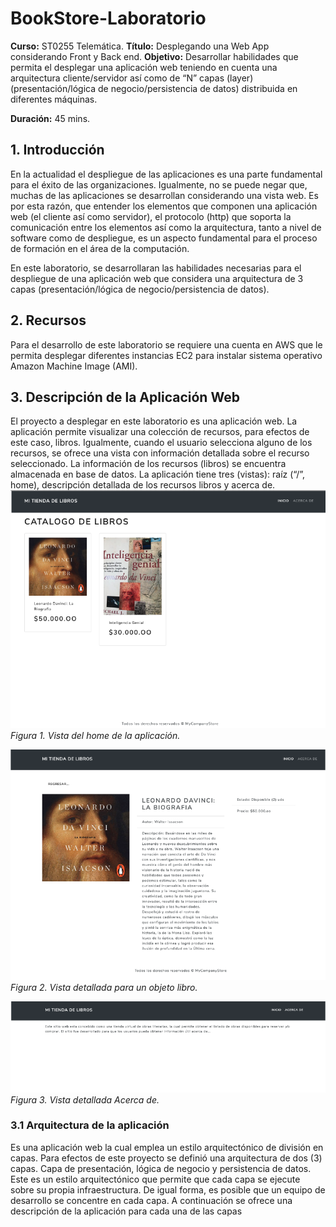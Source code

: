 # BookStore-Laboratorio

**Curso:** ST0255 Telemática. 
**Título:** Desplegando una Web App considerando Front y Back end. 
**Objetivo:** Desarrollar habilidades que permita el desplegar una aplicación web teniendo en cuenta una arquitectura cliente/servidor así como de “N” capas (layer) (presentación/lógica de negocio/persistencia de datos) distribuida en diferentes máquinas.  

**Duración:** 45 mins.

## 1. Introducción
En la actualidad el despliegue de las aplicaciones es una parte fundamental para el éxito de las organizaciones. Igualmente, no se puede negar que, muchas de las aplicaciones se desarrollan considerando una vista web.  Es por esta razón, que entender los elementos que componen una aplicación web (el cliente así como servidor), el protocolo (http) que soporta la comunicación entre los elementos así como la arquitectura, tanto a nivel de software como de despliegue, es un aspecto fundamental para el proceso de formación en el área de la computación. 

En este laboratorio, se desarrollaran las habilidades necesarias para el despliegue de una aplicación web que considera una arquitectura de 3 capas (presentación/lógica de negocio/persistencia de datos). 

## 2. Recursos
Para el desarrollo de este laboratorio se requiere una cuenta en AWS que le permita desplegar diferentes instancias EC2 para instalar sistema operativo Amazon Machine Image (AMI). 

## 3. Descripción de la Aplicación Web
El proyecto a desplegar en este laboratorio es una aplicación web. La aplicación permite visualizar una colección de recursos, para efectos de este caso, libros. Igualmente, cuando el usuario selecciona alguno de los recursos, se ofrece una vista con información detallada sobre el recurso seleccionado. La información de los recursos (libros) se encuentra almacenada en base de datos. La aplicación tiene tres (vistas): raíz (“/”, home), descripción  detallada de los recursos libros y acerca de. 
![Figura 1](https://github.com/clopezr9/BookStore-Lab/blob/main/Imagenes-Bookstore/Figura1.png) <br />
*Figura 1. Vista del home de la aplicación.* <br />

![Figura 2](https://github.com/clopezr9/BookStore-Lab/blob/main/Imagenes-Bookstore/Figura2.png) <br />
*Figura 2. Vista detallada para un objeto libro.* <br />

![Figura 3](https://github.com/clopezr9/BookStore-Lab/blob/main/Imagenes-Bookstore/Figura3.png) <br />
*Figura 3. Vista detallada Acerca de.* <br />

### 3.1 Arquitectura de la aplicación
Es una aplicación web la cual emplea un estilo arquitectónico de división en capas. Para efectos de este proyecto se definió una arquitectura de dos (3) capas. Capa de presentación, lógica de negocio y persistencia de datos. Este es un estilo arquitectónico que permite que cada capa se ejecute sobre su propia infraestructura. De igual forma, es posible que un equipo de desarrollo se concentre en cada capa. 
A continuación se ofrece una descripción de la aplicación para cada una de las capas   
